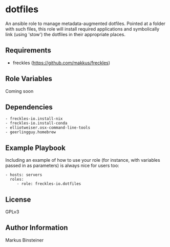 dotfiles
===========

An ansible role to manage metadata-augmented dotfiles. Pointed at a folder with such files, this role will install required applications and symbolically link (using 'stow') the dotfiles in their appropriate places.

Requirements
------------

- freckles (https://github.com/makkus/freckles)


Role Variables
-------------------

Coming soon

Dependencies
------------

    - freckles-io.install-nix
    - freckles-io.install-conda
    - elliotweiser.osx-command-line-tools
    - geerlingguy.homebrew

Example Playbook
----------------

Including an example of how to use your role (for instance, with variables passed in as parameters) is always nice for users too:

    - hosts: servers
      roles:
         - role: freckles-io.dotfiles

License
-------

GPLv3

Author Information
------------------

Markus Binsteiner
